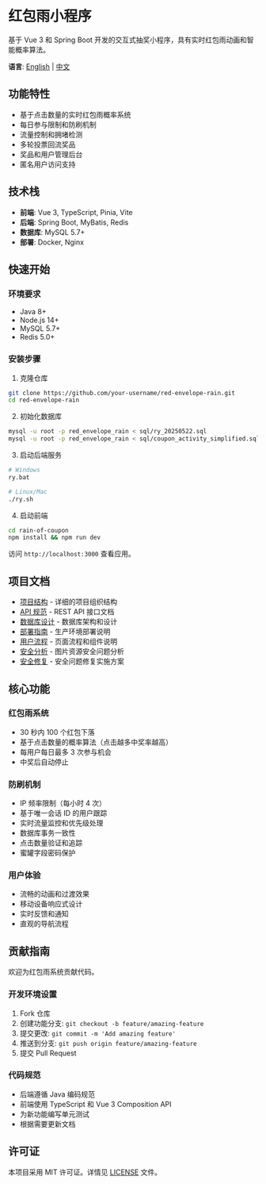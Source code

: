 # 红包雨小程序

基于 Vue 3 和 Spring Boot 开发的交互式抽奖小程序，具有实时红包雨动画和智能概率算法。

**语言**: [English](./README.md) | [中文](./README.cn.md)

## 功能特性

- 基于点击数量的实时红包雨概率系统
- 每日参与限制和防刷机制
- 流量控制和拥堵检测
- 多轮投票回流奖品
- 奖品和用户管理后台
- 匿名用户访问支持

## 技术栈

- **前端**: Vue 3, TypeScript, Pinia, Vite
- **后端**: Spring Boot, MyBatis, Redis
- **数据库**: MySQL 5.7+
- **部署**: Docker, Nginx

## 快速开始

### 环境要求

- Java 8+
- Node.js 14+
- MySQL 5.7+
- Redis 5.0+

### 安装步骤

1. 克隆仓库

```bash
git clone https://github.com/your-username/red-envelope-rain.git
cd red-envelope-rain
```

2. 初始化数据库

```bash
mysql -u root -p red_envelope_rain < sql/ry_20250522.sql
mysql -u root -p red_envelope_rain < sql/coupon_activity_simplified.sql
```

3. 启动后端服务

```bash
# Windows
ry.bat

# Linux/Mac
./ry.sh
```

4. 启动前端

```bash
cd rain-of-coupon
npm install && npm run dev
```

访问 `http://localhost:3000` 查看应用。

## 项目文档

- [项目结构](./docs/project-structure.md) - 详细的项目组织结构
- [API 规范](./docs/api-specification.md) - REST API 接口文档
- [数据库设计](./docs/database-design.md) - 数据库架构和设计
- [部署指南](./docs/deployment-guide.md) - 生产环境部署说明
- [用户流程](./docs/user-flow.md) - 页面流程和组件说明
- [安全分析](./docs/security-analysis.md) - 图片资源安全问题分析
- [安全修复](./docs/security-fix-implementation.md) - 安全问题修复实施方案

## 核心功能

### 红包雨系统

- 30 秒内 100 个红包下落
- 基于点击数量的概率算法（点击越多中奖率越高）
- 每用户每日最多 3 次参与机会
- 中奖后自动停止

### 防刷机制

- IP 频率限制（每小时 4 次）
- 基于唯一会话 ID 的用户跟踪
- 实时流量监控和优先级处理
- 数据库事务一致性
- 点击数量验证和追踪
- 蜜罐字段密码保护

### 用户体验

- 流畅的动画和过渡效果
- 移动设备响应式设计
- 实时反馈和通知
- 直观的导航流程

## 贡献指南

欢迎为红包雨系统贡献代码。

### 开发环境设置

1. Fork 仓库
2. 创建功能分支: `git checkout -b feature/amazing-feature`
3. 提交更改: `git commit -m 'Add amazing feature'`
4. 推送到分支: `git push origin feature/amazing-feature`
5. 提交 Pull Request

### 代码规范

- 后端遵循 Java 编码规范
- 前端使用 TypeScript 和 Vue 3 Composition API
- 为新功能编写单元测试
- 根据需要更新文档

## 许可证

本项目采用 MIT 许可证。详情见 [LICENSE](./LICENSE) 文件。
